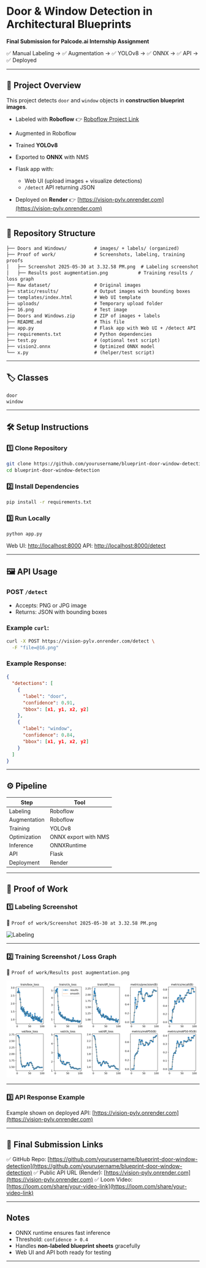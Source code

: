 #  Door & Window Detection in Architectural Blueprints

**Final Submission for Palcode.ai Internship Assignment**

✅ Manual Labeling → ✅ Augmentation → ✅ YOLOv8 → ✅ ONNX → ✅ API → ✅ Deployed

---

## 🚀 Project Overview

This project detects `door` and `window` objects in **construction blueprint images**.

* Labeled with **Roboflow**
  👉 [Roboflow Project Link](https://universe.roboflow.com/asp-2t4fy/doors-and-windows-cgn3z/dataset/2)
* Augmented in Roboflow
* Trained **YOLOv8**
* Exported to **ONNX** with NMS
* Flask app with:

  * Web UI (upload images + visualize detections)
  * `/detect` API returning JSON
* Deployed on **Render**
  👉 [https://vision-pylv.onrender.com](https://vision-pylv.onrender.com)

---

## 📂 Repository Structure

```
├── Doors and Windows/          # images/ + labels/ (organized)
├── Proof of work/              # Screenshots, labeling, training proofs
│   ├── Screenshot 2025-05-30 at 3.32.58 PM.png  # Labeling screenshot
│   ├── Results post augmentation.png           # Training results / loss graph
├── Raw dataset/                # Original images
├── static/results/             # Output images with bounding boxes
├── templates/index.html        # Web UI template
├── uploads/                    # Temporary upload folder
├── 16.png                      # Test image
├── Doors and Windows.zip       # ZIP of images + labels
├── README.md                   # This file
├── app.py                      # Flask app with Web UI + /detect API
├── requirements.txt            # Python dependencies
├── test.py                     # (optional test script)
├── vision2.onnx                # Optimized ONNX model
└── x.py                        # (helper/test script)
```

---

## 🏷️ Classes

```
door
window
```

---

## 🛠️ Setup Instructions

### 1️⃣ Clone Repository

```bash
git clone https://github.com/yourusername/blueprint-door-window-detection.git
cd blueprint-door-window-detection
```

### 2️⃣ Install Dependencies

```bash
pip install -r requirements.txt
```

### 3️⃣ Run Locally

```bash
python app.py
```

Web UI: [http://localhost:8000](http://localhost:8000)
API: [http://localhost:8000/detect](http://localhost:8000/detect)

---

## 🖼️ API Usage

### POST `/detect`

* Accepts: PNG or JPG image
* Returns: JSON with bounding boxes

### Example `curl`:

```bash
curl -X POST https://vision-pylv.onrender.com/detect \
  -F "file=@16.png"
```

### Example Response:

```json
{
  "detections": [
    {
      "label": "door",
      "confidence": 0.91,
      "bbox": [x1, y1, x2, y2]
    },
    {
      "label": "window",
      "confidence": 0.84,
      "bbox": [x1, y1, x2, y2]
    }
  ]
}
```

---

## ⚙️ Pipeline

| Step         | Tool                 |
| ------------ | -------------------- |
| Labeling     | Roboflow             |
| Augmentation | Roboflow             |
| Training     | YOLOv8               |
| Optimization | ONNX export with NMS |
| Inference    | ONNXRuntime          |
| API          | Flask                |
| Deployment   | Render               |

---

## 📸 Proof of Work

### 1️⃣ Labeling Screenshot

📍 `Proof of work/Screenshot 2025-05-30 at 3.32.58 PM.png`

![Labeling](Proof%20of%20work/Screenshot%202025-05-30%20at%203.32.58%E2%80%AFPM.png)

---

### 2️⃣ Training Screenshot / Loss Graph

📍 `Proof of work/Results post augmentation.png`

![Training](Proof%20of%20work/Results%20post%20augmentation.png)

---

### 3️⃣ API Response Example

Example shown on deployed API: [https://vision-pylv.onrender.com](https://vision-pylv.onrender.com)



---

## 🔗 Final Submission Links

✅ GitHub Repo: [https://github.com/yourusername/blueprint-door-window-detection](https://github.com/yourusername/blueprint-door-window-detection)
✅ Public API URL (Render): [https://vision-pylv.onrender.com](https://vision-pylv.onrender.com)
✅ Loom Video: [https://loom.com/share/your-video-link](https://loom.com/share/your-video-link)

---

## Notes

* ONNX runtime ensures fast inference
* Threshold: `confidence > 0.4`
* Handles **non-labeled blueprint sheets** gracefully
* Web UI and API both ready for testing

---

